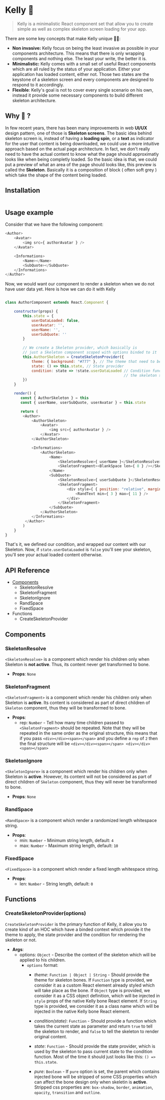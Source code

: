 # Kelly 🌊

> Kelly is a minimalistic React component set that allow you to create simple as well as complex skeleton screen loading for your app.

There are some key concepts that make Kelly unique 🙏🏻:

* **Non invasive:** Kelly focus on being the least invasive as possible in your components architecture. This means that there is only wrapping components and nothing else. The least your write, the better it is.
* **Minimalistic:** Kelly comes with a small set of useful React components which are all ruled by the status of your application. Either your application has loaded content, either not.
Those two states are the keystone of a skeleton screen and every components are designed to respond to it accordingly.
* **Flexible**: Kelly's goal is not to cover every single scenario on his own, instead it provide some necessary components to build different skeleton architecture.

## Why 🤔 ?
In few recent years, there has been many improvements in web **UI/UX** design pattern, one of those is **Skeleton screens**.
The basic idea behind skeleton screen is, instead of having a **loading spin**, or a **text** as indicator for the user that content is being downloaded, we could use a more intuitive approach based on the actual page architecture. In fact, we don't really need to have the actual content to know what the page should approximatly looks like when being completly loaded. So the basic idea is that, we could put a preview of what an area of the page should looks like, this preview is called the **Skeleton**. Basically it is a composition of block ( often soft grey ) which take the shape of the content being loaded.

## Installation
```
```

## Usage example
Consider that we have the following component:
```javascript
<Author>
    <Avatar>
        <img src={ authorAvatar } />
    </Avatar>

    <Informations>
        <Name></Name>
        <SubQuote></SubQuote>
    </Informations>
</Author>
```

Now, we would want our component to render a skeleton when we do not have user data yet.
Here is how we can do it with Kelly
```javascript

class AuthorComponent extends React.Component {

    constructor(props) {
        this.state = {
            userDataLoaded: false,
            userAvatar: '',
            userName: '',
            userSubQuote: ''
        }

        // We create a Skeleton provider, which basically is 
        // just a Skeleton component scoped with options binded to it
        this.AuthorSkeleton = CreateSkeletonProvider({
            theme: { background: "#777" }, // The theme that need to be applied to bones
            state: () => this.state, // State provider
            condition: state => !state.userDataLoaded // Condition function to define whether 
                                                      // the skeleton should be active or not
        })
    }

    render() {
       const { AuthorSkeleton } = this
       const { userName, userSubQuote, userAvatar } = this.state

       return (
        <Author>
            <AuthorSkeleton>
                <Avatar>
                    <img src={ authorAvatar } />
                </Avatar>
            </AuthorSkeleton>

            <Informations>
                <AuthorSkeleton>
                    <Name>
                        <SkeletonResolve>{ userName }</SkeletonResolve>
                        <SkeletonFragment><BlankSpace len={ 8 } /></SkeletonFragment>
                    </Name>
                    <SubQuote>
                        <SkeletonResolve>{ userSubQuote }</SkeletonResolve>
                        <SkeletonFragment>
                            <div style={ { position: "relative", margin: "3px" } }>
                                <RandText min={ 3 } max={ 11 } />
                            </div>
                        </SkeletonFragment>
                    </SubQuote>
                </AuthorSkeleton>
            </Informations>
         </Author>
        )
    }
}
```

That's it, we defined our condition, and wrapped our content with our Skeleton. Now, if `state.userDataLoaded` is `false` you'll see your skeleton, you'll see your actual loaded content otherwise.

## API Reference
* [Components](#components)
    * SkeletonResolve
    * SkeletonFragment
    * SkeletonIgnore
    * RandSpace
    * FixedSpace
* Functions
    * CreateSkeletonProvider
    
## Components

### SkeletonResolve
`<SkeletonResolve>` is a component which render his children only when Skeleton is **not active**. Thus, its content never get transformed to bone.
* **Props**: `None`

### SkeletonFragment
`<SkeletonFragment>` is a component which render his children only when Skeleton is **active**. Its content is considered as part of direct children of `Skeleton` component, thus they will be transformed to bone.
* **Props**:
    * rep: `Number` - Tell how many time children passed to `<SkeletonFragment>` should be repeated. Note that they will be repeated in the same order as the original structure, this means that if you pass `<div></div><span></span>` and you define a `rep` of `2` then the final structure will be `<div></div><span></span> <div></div><span></span>`
    
### SkeletonIgnore
`<SkeletonIgnore>` is a component which render his children only when Skeleton is **active**. However, its content will not be considered as part of direct children of `Skeleton` component, thus they will never be transformed to bone.
* **Props**: `None`

### RandSpace
`<RandSpace>` is a component which render a randomized length whitespace string.
* **Props**:
    * min: `Number` - Minimum string length, default: `4`
    * max: `Number` - Maximum string length, default: `10`
    
### FixedSpace
`<FixedSpace>` is a component which render a fixed length whitespace string.
* **Props**:
    * len: `Number` - String length, default: `0`
    
## Functions

### CreateSkeletonProvider(options)
`CreateSkeletonProvider` is the primary function of Kelly, it allow you to create kind of an HOC which have a binded context which provide it the theme to apply, the state provider and the condition for rendering the skeleton or not.

* **Args**:
    * options: `Object` - Describe the context of the skeleton which will be applied to his children.
        * `options` format:
            * *theme*: `Function | Object | String` - Should provide the theme for skeleton bones. If `Function` type is provided, we consider it as a custom React element already styled which will take place as the bone. If `Object` type is provided, we consider it as a CSS object definition, which will be injected in `style` props of the native Kelly bone React element. If `String` type is provided, we consider it as a class name which will be injected in the native Kelly bone React element.
            
            * *condition(state)*: `Function` - Should provide a function which takes the current state as parameter and return `true` to tell the skeleton to render, and `false` to tell the skeleton to render original content.
            
            * *state*: `Function` - Should provide the state provider, which is used by the skeleton to pass current state to the condition function. Most of the time it should just looks like this: `() => this.state`.
            
            * *pure*: `Boolean` - If `pure` option is set, the parent which contains injected bone will be stripped of some CSS properties which can affect the bone design only when skeletin is **active**. Stripped css properties are: `box-shadow`, `border`, `animation`, `opacity`, `transition` and `outline`. 
